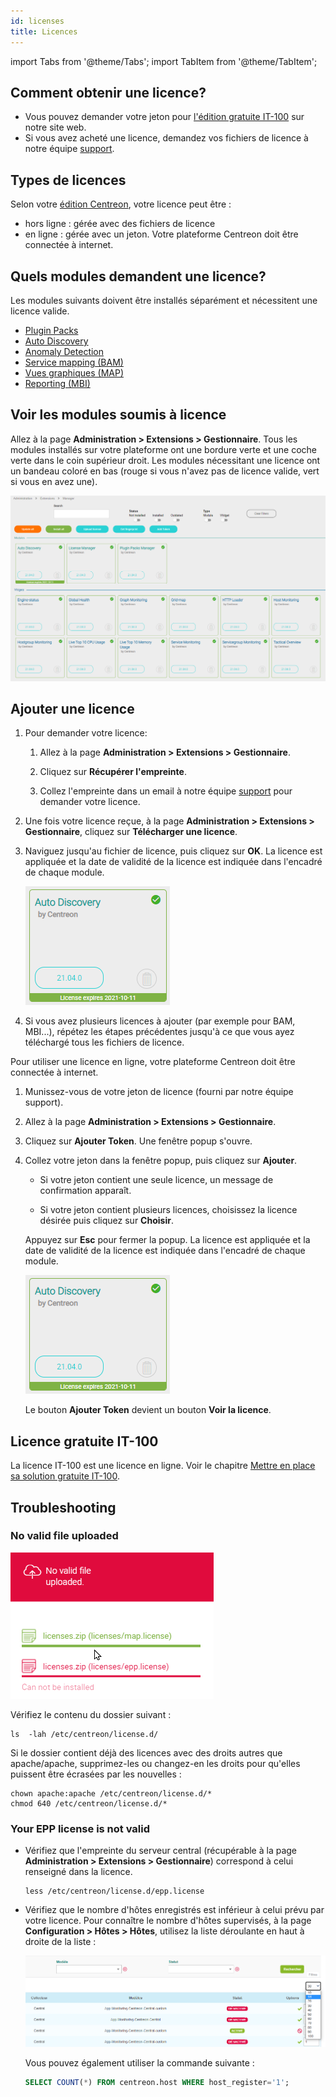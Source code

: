```yaml
---
id: licenses
title: Licences
---
```

import Tabs from '@theme/Tabs';
import TabItem from '@theme/TabItem';


## Comment obtenir une licence?

* Vous pouvez demander votre jeton pour [l'édition gratuite IT-100](../getting-started/IT100) sur notre site web.
* Si vous avez acheté une licence, demandez vos fichiers de licence à notre équipe [support](https://support.centreon.com).

## Types de licences

Selon votre [édition Centreon](https://www.centreon.com/editions/), votre licence peut être :
- hors ligne : gérée avec des fichiers de licence
- en ligne : gérée avec un jeton. Votre plateforme Centreon doit être connectée à internet.

## Quels modules demandent une licence?

Les modules suivants doivent être installés séparément et nécessitent une licence valide.

- [Plugin Packs](../monitoring/pluginpacks#installation)
- [Auto Discovery](../monitoring/discovery/installation)
- [Anomaly Detection](../monitoring/anomaly-detection)
- [Service mapping (BAM)](../service-mapping/install)
- [Vues graphiques (MAP)](../graph-views/install)
- [Reporting (MBI)](../reporting/installation)

## Voir les modules soumis à licence

Allez à la page **Administration > Extensions > Gestionnaire**. Tous les modules installés sur votre plateforme ont une bordure verte et une coche verte dans le coin supérieur droit. Les modules nécessitant une licence ont un bandeau coloré en bas (rouge si vous n'avez pas de licence valide, vert si vous en avez une).

![image](../assets/administration/licenses.png)

## Ajouter une licence

<Tabs groupId="sync">
<TabItem value="Licences hors ligne" label="Licences hors ligne">

1. Pour demander votre licence:

    1. Allez à la page **Administration > Extensions > Gestionnaire**.

    2. Cliquez sur **Récupérer l'empreinte**.

    3. Collez l'empreinte dans un email à notre équipe [support](mailto:support@centreon.com) pour demander votre licence.

2. Une fois votre licence reçue, à la page **Administration > Extensions > Gestionnaire**, cliquez sur **Télécharger une licence**.

5. Naviguez jusqu'au fichier de licence, puis cliquez sur **OK**. La licence est appliquée et la date de validité de la licence est indiquée dans l'encadré de chaque module.

    ![image](../assets/administration/license_valid.png)

6. Si vous avez plusieurs licences à ajouter (par exemple pour BAM, MBI...), répétez les étapes précédentes jusqu'à ce que vous ayez téléchargé tous les fichiers de licence.

</TabItem>
<TabItem value="Licences en ligne" label="Licences en ligne">

Pour utiliser une licence en ligne, votre plateforme Centreon doit être connectée à internet.

1. Munissez-vous de votre jeton de licence (fourni par notre équipe support).

2. Allez à la page **Administration > Extensions > Gestionnaire**.

3. Cliquez sur **Ajouter Token**. Une fenêtre popup s'ouvre.

4. Collez votre jeton dans la fenêtre popup, puis cliquez sur **Ajouter**. 

    - Si votre jeton contient une seule licence, un message de confirmation apparaît.

    - Si votre jeton contient plusieurs licences, choisissez la licence désirée puis cliquez sur **Choisir**.

    Appuyez sur **Esc** pour fermer la popup. La licence est appliquée et la date de validité de la licence est indiquée dans l'encadré de chaque module.

    ![image](../assets/administration/license_valid.png)

    Le bouton **Ajouter Token** devient un bouton **Voir la licence**.

</TabItem>
</Tabs>

## Licence gratuite IT-100

La licence IT-100 est une licence en ligne. Voir le chapitre [Mettre en place sa solution gratuite IT-100](https://docs.centreon.com/current/fr/getting-started/IT100).

## Troubleshooting

### No valid file uploaded

![image](../assets/administration/license_not_valid.png)

Vérifiez le contenu du dossier suivant :

```shell
ls  -lah /etc/centreon/license.d/
```
Si le dossier contient déjà des licences avec des droits autres que apache/apache, supprimez-les ou changez-en les droits pour qu'elles puissent être écrasées par les nouvelles :

```shell
chown apache:apache /etc/centreon/license.d/*
chmod 640 /etc/centreon/license.d/*
```

### Your EPP license is not valid

* Vérifiez que l'empreinte du serveur central (récupérable à la page **Administration > Extensions > Gestionnaire**) correspond à celui renseigné dans la licence.

    ```shell
    less /etc/centreon/license.d/epp.license
    ```

* Vérifiez que le nombre d'hôtes enregistrés est inférieur à celui prévu par votre licence. 
Pour connaître le nombre d'hôtes supervisés, à la page **Configuration > Hôtes > Hôtes**, utilisez la liste déroulante en haut à droite de la liste :

  ![image](../assets/administration/number-of-hosts.png)

  Vous pouvez également utiliser la commande suivante :

  ```sql
  SELECT COUNT(*) FROM centreon.host WHERE host_register='1';
  ```
